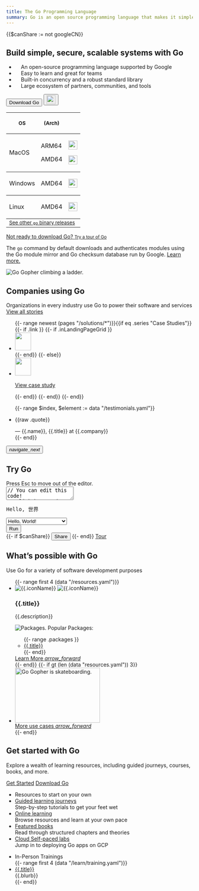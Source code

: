 ```yaml
---
title: The Go Programming Language
summary: Go is an open source programming language that makes it simple to build secure, scalable systems.
---
```


{{$canShare := not googleCN}}

<section class="Hero bluebg">
  <div class="Hero-gridContainer">
    <div class="Hero-blurb">
      <h1>Build simple, secure, scalable systems with Go</h1>
      <ul class="Hero-blurbList">
        <li>
          <svg width="12" height="10" viewBox="0 0 12 10" fill="none" xmlns="http://www.w3.org/2000/svg">
            <path d="M10.8519 0.52594L3.89189 7.10404L1.14811 4.51081L0 5.59592L3.89189 9.27426L12 1.61105L10.8519 0.52594Z" fill="white" fill-opacity="0.87">
          </svg>
          An open-source programming language supported by Google
        </li>
        <li>
          <svg width="12" height="10" viewBox="0 0 12 10" fill="none" xmlns="http://www.w3.org/2000/svg">
            <path d="M10.8519 0.52594L3.89189 7.10404L1.14811 4.51081L0 5.59592L3.89189 9.27426L12 1.61105L10.8519 0.52594Z" fill="white" fill-opacity="0.87">
          </svg>
          Easy to learn and great for teams
        </li>
        <li>
          <svg width="12" height="10" viewBox="0 0 12 10" fill="none" xmlns="http://www.w3.org/2000/svg">
            <path d="M10.8519 0.52594L3.89189 7.10404L1.14811 4.51081L0 5.59592L3.89189 9.27426L12 1.61105L10.8519 0.52594Z" fill="white" fill-opacity="0.87">
          </svg>
          Built-in concurrency and a robust standard library
        </li>
        <li>
          <svg width="12" height="10" viewBox="0 0 12 10" fill="none" xmlns="http://www.w3.org/2000/svg">
            <path d="M10.8519 0.52594L3.89189 7.10404L1.14811 4.51081L0 5.59592L3.89189 9.27426L12 1.61105L10.8519 0.52594Z" fill="white" fill-opacity="0.87">
          </svg>
          Large ecosystem of partners, communities, and tools
        </li>
      </ul>
    </div>
    <div class="Hero-actions">
      <div data-version="" class="js-latestGoVersion">
        <div role="group" class="BtnGroup">
          <div class="BtnGroup-sub">
            <button class="mainBtn go-Button go-Button--accented js-downloadBtn" aria-label="Download" aria-describedby="download-description">
              <span>Download Go <small class="js-goVersion"></small></span>
              <small class="go-Chip go-Chip--accented js-osAndArch"></small>
            </button>
            <button class="go-Button go-Button--accented js-selectBinary" aria-haspopup="menu" aria-label="select binary type to download">
              <img class="go-Icon" height="24" width="24" src="/images/icons/arrow_drop_down_gm_grey_24dp.svg" alt="arrow-dropdown">
            </button>
          </div>
          <div class="binaryMatrix js-binaryMatrix">
            <table class="binaryMatrix-Table">
              <thead>
                <tr>
                  <th scope="col"><p><small>OS</small></p></th>
                  <th scope="col"><p><small>(Arch)</small></p></th>
                  <th scope="col"></th>
                </tr>
              </thead>
              <tbody class="binaryDistribution js-binaryDistribution">
                <tr>
                  <td scope="row"><p>MacOS</p></td>
                  <td>
                    <p><span class="go-Chip go-Chip--accented">ARM64</span></p>
                    <p><span class="go-Chip go-Chip--accented">AMD64</span></p>
                  </td>
                  <td>
                    <p><a href="/doc/install?dc=darwin-arm64"><img class="go-Icon" height="24" width="24" src="/images/icons/insert_drive_file_gm_grey_24dp.svg" alt=""></a></p>
                    <p><a href="/doc/install?dc=darwin-amd64"><img class="go-Icon" height="24" width="24" src="/images/icons/insert_drive_file_gm_grey_24dp.svg" alt=""></a></p>
                  </td>
                </tr>
              </tbody>
              <tbody class="binaryDistribution js-binaryDistribution">
                <tr><td scope="row"><p>Windows</p></td>
                  <td><p><span class="go-Chip go-Chip--accented">AMD64</span></p></td>
                  <td><p><a href="/doc/install?dc=windows-amd64"><img class="go-Icon" height="24" width="24" src="/images/icons/insert_drive_file_gm_grey_24dp.svg" alt=""></a></p>
                  </td>
                </tr>
              </tbody>
              <tbody class="binaryDistribution js-binaryDistribution">
                <tr><td scope="row"><p>Linux</p></td>
                  <td><p><span class="go-Chip go-Chip--accented">AMD64</span></p></td>
                  <td><p>
                    <a href="/doc/install?dc=linux-amd64" data-os="linux" data-arch="amd64"><img class="go-Icon" height="24" width="24" src="/images/icons/insert_drive_file_gm_grey_24dp.svg" alt=""></a></p>
                  </td>
                </tr>
              </tbody>
              <tbody class="otherDistribution">
                <tr><td colspan="3"><a href="/dl"><small>See other <code>go</code> binary releases</small></a></td></tr>
              </tbody>
            </table>
          </div>
        </div>
        <a class="Secondary secondaryBtn" href="/play/" aria-label="Try a Tour of Go" aria-describedby="tryGoTour-description" role="button">
          <span>Not ready to download Go?</span>
          <small>Try a tour of Go</small>
        </a>
        <div class="screen-reader-only" id="download-description" hidden>
          Downloads Go and opens a new window with instructions to install Go.
        </div>
        <div class="screen-reader-only" id="tryGoTour-description" hidden>
          Opens a new window with A Tour of Go.
        </div>
      </div>
      <div class="Hero-footnote">
        <p>
          The <code>go</code> command by default downloads and authenticates
          modules using the Go module mirror and Go checksum database run by
          Google. <a href="/dl" aria-describedby="newwindow-description">Learn more.</a>
        </p>
      </div>
    </div>
    <div class="screen-reader-only" id="newwindow-description" hidden>
      Opens in new window.
    </div>
    <div class="Hero-gopher">
      <img class="Hero-gopherLadder" src="/images/gophers/ladder.svg" alt="Go Gopher climbing a ladder.">
    </div>
  </div>
</section>
<section class="WhoUses">
  <div class="WhoUses-gridContainer">
    <div class="WhoUses-header">
      <h2 class="WhoUses-headerH2">Companies using Go</h2>
      <p class="WhoUses-subheader">Organizations in every industry use Go to power their software and services
        <a href="/solutions/" class="WhoUsesCaseStudyList-seeAll" aria-describedby="newwindow-description">
        View all stories
       </a>
     </p>
    </div>
  <div class="WhoUsesCaseStudyList">
    <ul class="WhoUsesCaseStudyList-gridContainer">
    {{- range newest (pages "/solutions/*")}}{{if eq .series "Case Studies"}}
      {{- if .link }}
        {{- if .inLandingPageGrid }}
          <li class="WhoUsesCaseStudyList-caseStudy">
            <a href="{{.link}}" aria-label="View CaseStudy of {{.company}}, (opens in new window)" target="_blank" rel="noopener"
              class="WhoUsesCaseStudyList-caseStudyLink">
              <img
                loading="lazy"
                height="48"
                width="30%"
                src="/images/logos/{{.logoSrc}}"
                class="WhoUsesCaseStudyList-logo"
                alt="">
            </a>
          </li>
        {{- end}}
      {{- else}}
        <li class="WhoUsesCaseStudyList-caseStudy">
          <a href="{{.URL}}" aria-label="View CaseStudy of {{.company}}, (opens in new window)" class="WhoUsesCaseStudyList-caseStudyLink">
            <img
              loading="lazy"
              height="48"
              width="30%"
              src="/images/logos/{{.logoSrc}}"
              class="WhoUsesCaseStudyList-logo"
              alt="">
            <p>View case study</p>
          </a>
        </li>
      {{- end}}
    {{- end}}
    {{- end}}
    </ul>
  </div>
</section>
<section class="TestimonialsGo">
  <div class="GoCarousel">
    <div class="GoCarousel-controlsContainer">
      <div class="GoCarousel-wrapper">
        <ul class="js-testimonialsGoQuotes TestimonialsGo-quotes">
          {{- range $index, $element := data "/testimonials.yaml"}}
            <li class="TestimonialsGo-quoteGroup GoCarousel-slide" id="quote_slide{{$index}}">
              <div class="TestimonialsGo-quoteSingleItem">
                <div class="TestimonialsGo-quoteSection">
                  <p class="TestimonialsGo-quote">{{raw .quote}}</p>
                  <div class="TestimonialsGo-author">— {{.name}},
                    <span class="NoWrapSpan">{{.title}}</span>
                    <span class="NoWrapSpan"> at {{.company}}</span>
                  </div>
                </div>
              </div>
            </li>
          {{- end}}
        </ul>
      </div>
    <button class="js-testimonialsPrev GoCarousel-controlPrev" hidden>
      <i class="GoCarousel-icon material-icons">navigate_before</i>
    </button>
    <button class="js-testimonialsNext GoCarousel-controlNext">
      <i class="GoCarousel-icon material-icons">navigate_next</i>
    </button>
  </div>
  </div>
</section>
<section class="Playground">
  <div class="Playground-gridContainer">
    <div class="Playground-headerContainer">
      <h2 class="HomeSection-header">Try Go</h2>
    </div>
    <div class="Playground-inputContainer">
      <div class="Playground-preContainer">
        Press Esc to move out of the editor.
      </div>
      <textarea class="Playground-input js-playgroundCodeEl" spellcheck="false" aria-label="Try Go" aria-describedby="editor-description" id="code">
// You can edit this code!
// Click here and start typing.
package main
import "fmt"
func main() {
  fmt.Println("Hello, 世界")
}</textarea>
    </div>
    <div class="screen-reader-only" id="editor-description" hidden>
      Press Esc to move out of the editor.
    </div>
    <div class="Playground-outputContainer js-playgroundOutputEl">
      <pre class="Playground-output"><noscript>Hello, 世界</noscript></pre>
    </div>
    <div class="Playground-controls">
      <select class="Playground-selectExample js-playgroundToysEl" aria-label="Code examples">
      <option value="hello.go">Hello, World!</option>
      <option value="life.go">Conway's Game of Life</option>
      <option value="fib.go">Fibonacci Closure</option>
      <option value="peano.go">Peano Integers</option>
      <option value="pi.go">Concurrent pi</option>
      <option value="sieve.go">Concurrent Prime Sieve</option>
      <option value="solitaire.go">Peg Solitaire Solver</option>
      <option value="tree.go">Tree Comparison</option>
      </select>
      <div class="Playground-buttons">
      <button class="Button Button--primary js-playgroundRunEl Playground-runButton" title="Run this code [shift-enter]">Run</button>
      <div class="Playground-secondaryButtons">
        {{- if $canShare}}
        <button class="Button js-playgroundShareEl Playground-button" title="Share in Go Playground">Share</button>
        {{- end}}
        <a class="Button tour Playground-button" href="/tour/" title="Tour Go from your browser">Tour</a>
      </div>
      </div>
    </div>
  </div>
</section>
<section class="WhyGo">
  <div class="WhyGo-gridContainer">
    <div class="WhyGo-header">
      <h2 class="WhyGo-headerH2">What’s possible with Go</h2>
      <p class="WhyGo-subheader">
        Use Go for a variety of software development purposes
      </p>
    </div>
    <ul class="WhyGo-reasons">
      {{- range first 4 (data "/resources.yaml")}}
        <li class="WhyGo-reason">
          <div class="WhyGo-reasonDetails">
            <div class="WhyGo-reasonIcon" role="presentation">
              <img class="DarkMode-img" src="{{.iconDark}}" alt="{{.iconName}}">
              <img class="LightMode-img" src="{{.icon}}" alt="{{.iconName}}">
            </div>
            <div class="WhyGo-reasonText">
              <h3 class="WhyGo-reasonTitle">{{.title}}</h3>
              <p>
                {{.description}}
              </p>
            </div>
          </div>
          <div class="WhyGo-reasonFooter">
            <div class="WhyGo-reasonPackages">
              <div class="WhyGo-reasonPackagesHeader">
                <img src="/images/icons/package.svg" alt="Packages.">
                Popular Packages:
              </div>
              <ul class="WhyGo-reasonPackagesList">
                {{- range .packages }}
                  <li class="WhyGo-reasonPackage">
                    <a class="WhyGo-reasonLink" href="{{.url}}" target="_blank" rel="noopener">
                      {{.title}}
                    </a>
                  </li>
                  {{- end}}
              </ul>
            </div>
            <div class="WhyGo-reasonLearnMoreLink">
              <a href="{{.link}}" aria-describedby="newwindow-description">Learn More 
              <i class="material-icons WhyGo-forwardArrowIcon" aria-hidden="true">arrow_forward</i></a>
            </div>
          </div>
        </li>
      {{- end}}
      {{- if gt (len (data "resources.yaml")) 3}}
        <li class="WhyGo-reason">
          <div class="WhyGo-reasonShowMore">
            <div class="WhyGo-reasonShowMoreImgWrapper">
              <img
                class="WhyGo-reasonShowMoreImg"
                loading="lazy"
                height="148"
                width="229"
                src="/images/gophers/biplane.svg"
                alt="Go Gopher is skateboarding.">
            </div>
            <div class="WhyGo-reasonShowMoreLink">
              <a href="/solutions/use-cases" aria-describedby="newwindow-description">More use cases 
              <i class="material-icons
              WhyGo-forwardArrowIcon" aria-hidden="true">arrow_forward</i></a>
            </div>
          </div>
        </li>
      {{- end}}
    </ul>
  </div>
</section>
<section class="GettingStartedGo">
  <div class="GettingStartedGo-gridContainer">
    <div class="GettingStartedGo-header">
      <h2 class="GettingStartedGo-headerH2">Get started with Go</h2>
      <p class="GettingStartedGo-headerDesc">
        Explore a wealth of learning resources, including guided journeys, courses, books, and more.
      </p>
      <div class="GettingStartedGo-ctas">
        <a class="GettingStartedGo-primaryCta" href="/learn/"aria-describedby="newwindow-description">Get Started</a>
        <a href="/doc/install/" aria-describedby="newwindow-description">Download Go</a>
      </div>
    </div>
    <div class="GettingStartedGo-resourcesSection">
      <ul class="GettingStartedGo-resourcesList">
        <li class="GettingStartedGo-resourcesHeader">
          Resources to start on your own
        </li>
        <li class="GettingStartedGo-resourceItem">
          <a href="/learn#guided-learning-journeys" class="GettingStartedGo-resourceItemTitle" aria-describedby="newwindow-description">
            Guided learning journeys
          </a>
          <div class="GettingStartedGo-resourceItemDescription">
            Step-by-step tutorials to get your feet wet
          </div>
        </li>
        <li class="GettingStartedGo-resourceItem">
          <a href="/learn#online-learning" class="GettingStartedGo-resourceItemTitle" aria-describedby="newwindow-description">
            Online learning
          </a>
          <div class="GettingStartedGo-resourceItemDescription">
            Browse resources and learn at your own pace
          </div>
        </li>
        <li class="GettingStartedGo-resourceItem">
          <a href="/learn#featured-books" class="GettingStartedGo-resourceItemTitle" aria-describedby="newwindow-description">
            Featured books
          </a>
          <div class="GettingStartedGo-resourceItemDescription">
            Read through structured chapters and theories
          </div>
        </li>
        <li class="GettingStartedGo-resourceItem">
          <a href="/learn#self-paced-labs" class="GettingStartedGo-resourceItemTitle" aria-describedby="newwindow-description">
            Cloud Self-paced labs
          </a>
          <div class="GettingStartedGo-resourceItemDescription">
            Jump in to deploying Go apps on GCP
          </div>
        </li>
      </ul>
      <ul class="GettingStartedGo-resourcesList">
        <li class="GettingStartedGo-resourcesHeader">
          In-Person Trainings
        </li>
        {{- range first 4 (data "/learn/training.yaml")}}
          <li class="GettingStartedGo-resourceItem">
            <a href="{{.url}}" class="GettingStartedGo-resourceItemTitle" aria-describedby="newwindow-description">
              {{.title}}
            </a>
            <div class="GettingStartedGo-resourceItemDescription">
              {{.blurb}}
            </div>
          </li>
        {{- end}}
      </ul>
    </div>
  </div>
</section>
<script src="/js/index.js" defer></script>
